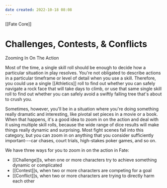 ```yaml
---
date created: 2022-10-18 08:08
---
```


[[Fate Core]]

# Challenges, Contests, & Conflicts

Zooming In On The Action

Most of the time, a single skill roll should be enough to decide how a particular situation in play resolves. You're not obligated to describe actions in a particular timeframe or level of detail when you use a skill. Therefore, you could use a single [[Athletics]] roll to find out whether you can safely navigate a rock face that will take days to climb, or use that same single skill roll to find out whether you can safely avoid a swiftly falling tree that's about to crush you.

Sometimes, however, you'll be in a situation where you're doing something really dramatic and interesting, like pivotal set pieces in a movie or a book. When that happens, it's a good idea to zoom in on the action and deal with it using multiple skill rolls, because the wide range of dice results will make things really dynamic and surprising. Most fight scenes fall into this category, but you can zoom in on anything that you consider sufficiently important---car chases, court trials, high-stakes poker games, and so on.

We have three ways for you to zoom in on the action in Fate:

- [[Challenge]]s, when one or more characters try to achieve something dynamic or complicated
- [[Contest]]s, when two or more characters are competing for a goal
- [[Conflict]]s, when two or more characters are trying to directly harm each other

